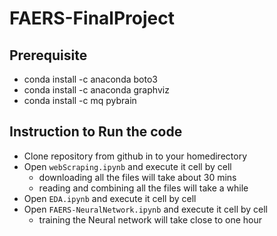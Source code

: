 # FAERS-FinalProject

## Prerequisite

- conda install -c anaconda boto3
- conda install -c anaconda graphviz
- conda install -c mq pybrain

## Instruction to Run the code

- Clone repository from github in to your homedirectory
- Open `webScraping.ipynb` and execute it cell by cell
   - downloading all the files will take about 30 mins
   - reading and combining all the files will take a while
- Open `EDA.ipynb` and execute it cell by cell
- Open `FAERS-NeuralNetwork.ipynb` and execute it cell by cell
   - training the Neural network will take close to one hour
